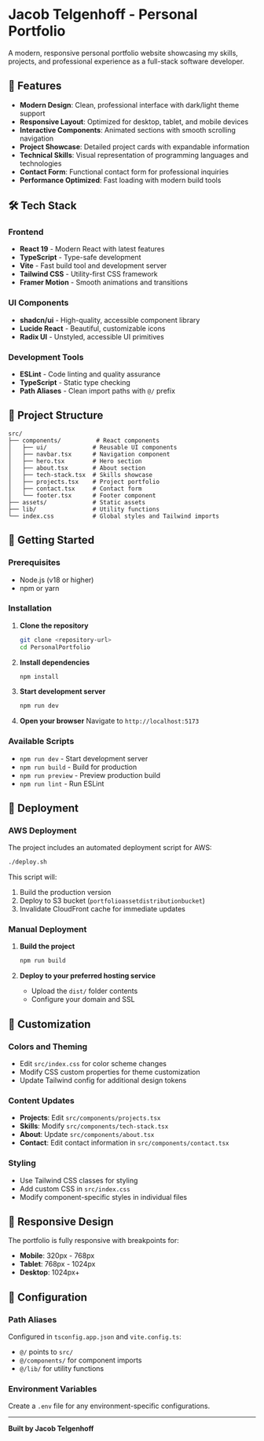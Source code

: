 # Jacob Telgenhoff - Personal Portfolio

A modern, responsive personal portfolio website showcasing my skills, projects, and professional experience as a full-stack software developer.

## 🌟 Features

- **Modern Design**: Clean, professional interface with dark/light theme support
- **Responsive Layout**: Optimized for desktop, tablet, and mobile devices
- **Interactive Components**: Animated sections with smooth scrolling navigation
- **Project Showcase**: Detailed project cards with expandable information
- **Technical Skills**: Visual representation of programming languages and technologies
- **Contact Form**: Functional contact form for professional inquiries
- **Performance Optimized**: Fast loading with modern build tools

## 🛠️ Tech Stack

### Frontend
- **React 19** - Modern React with latest features
- **TypeScript** - Type-safe development
- **Vite** - Fast build tool and development server
- **Tailwind CSS** - Utility-first CSS framework
- **Framer Motion** - Smooth animations and transitions

### UI Components
- **shadcn/ui** - High-quality, accessible component library
- **Lucide React** - Beautiful, customizable icons
- **Radix UI** - Unstyled, accessible UI primitives

### Development Tools
- **ESLint** - Code linting and quality assurance
- **TypeScript** - Static type checking
- **Path Aliases** - Clean import paths with `@/` prefix

## 📁 Project Structure

```
src/
├── components/          # React components
│   ├── ui/             # Reusable UI components
│   ├── navbar.tsx      # Navigation component
│   ├── hero.tsx        # Hero section
│   ├── about.tsx       # About section
│   ├── tech-stack.tsx  # Skills showcase
│   ├── projects.tsx    # Project portfolio
│   ├── contact.tsx     # Contact form
│   └── footer.tsx      # Footer component
├── assets/             # Static assets
├── lib/                # Utility functions
└── index.css           # Global styles and Tailwind imports
```

## 🚀 Getting Started

### Prerequisites
- Node.js (v18 or higher)
- npm or yarn

### Installation

1. **Clone the repository**
   ```bash
   git clone <repository-url>
   cd PersonalPortfolio
   ```

2. **Install dependencies**
   ```bash
   npm install
   ```

3. **Start development server**
   ```bash
   npm run dev
   ```

4. **Open your browser**
   Navigate to `http://localhost:5173`

### Available Scripts

- `npm run dev` - Start development server
- `npm run build` - Build for production
- `npm run preview` - Preview production build
- `npm run lint` - Run ESLint

## 🚀 Deployment

### AWS Deployment

The project includes an automated deployment script for AWS:

```bash
./deploy.sh
```

This script will:
1. Build the production version
2. Deploy to S3 bucket (`portfolioassetdistributionbucket`)
3. Invalidate CloudFront cache for immediate updates

### Manual Deployment

1. **Build the project**
   ```bash
   npm run build
   ```

2. **Deploy to your preferred hosting service**
   - Upload the `dist/` folder contents
   - Configure your domain and SSL

## 🎨 Customization

### Colors and Theming
- Edit `src/index.css` for color scheme changes
- Modify CSS custom properties for theme customization
- Update Tailwind config for additional design tokens

### Content Updates
- **Projects**: Edit `src/components/projects.tsx`
- **Skills**: Modify `src/components/tech-stack.tsx`
- **About**: Update `src/components/about.tsx`
- **Contact**: Edit contact information in `src/components/contact.tsx`

### Styling
- Use Tailwind CSS classes for styling
- Add custom CSS in `src/index.css`
- Modify component-specific styles in individual files

## 📱 Responsive Design

The portfolio is fully responsive with breakpoints for:
- **Mobile**: 320px - 768px
- **Tablet**: 768px - 1024px
- **Desktop**: 1024px+

## 🔧 Configuration

### Path Aliases
Configured in `tsconfig.app.json` and `vite.config.ts`:
- `@/` points to `src/`
- `@/components/` for component imports
- `@/lib/` for utility functions

### Environment Variables
Create a `.env` file for any environment-specific configurations.

---

**Built by Jacob Telgenhoff**